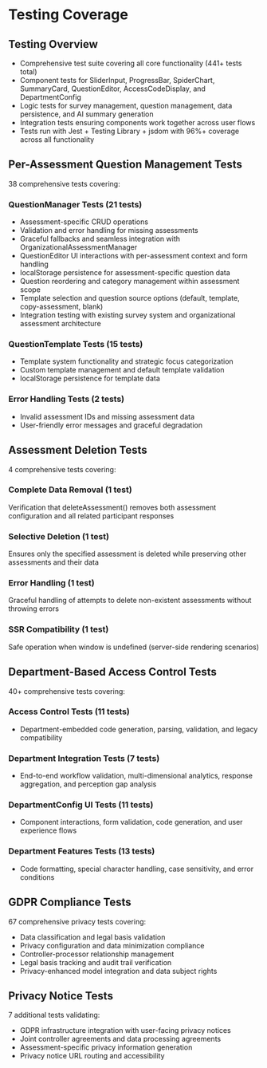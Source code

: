 # Testing Coverage

## Testing Overview

- Comprehensive test suite covering all core functionality (441+ tests total)
- Component tests for SliderInput, ProgressBar, SpiderChart, SummaryCard, QuestionEditor, AccessCodeDisplay, and DepartmentConfig
- Logic tests for survey management, question management, data persistence, and AI summary generation
- Integration tests ensuring components work together across user flows
- Tests run with Jest + Testing Library + jsdom with 96%+ coverage across all functionality

## Per-Assessment Question Management Tests

38 comprehensive tests covering:

### QuestionManager Tests (21 tests)
- Assessment-specific CRUD operations
- Validation and error handling for missing assessments
- Graceful fallbacks and seamless integration with OrganizationalAssessmentManager
- QuestionEditor UI interactions with per-assessment context and form handling
- localStorage persistence for assessment-specific question data
- Question reordering and category management within assessment scope
- Template selection and question source options (default, template, copy-assessment, blank)
- Integration testing with existing survey system and organizational assessment architecture

### QuestionTemplate Tests (15 tests)
- Template system functionality and strategic focus categorization
- Custom template management and default template validation
- localStorage persistence for template data

### Error Handling Tests (2 tests)
- Invalid assessment IDs and missing assessment data
- User-friendly error messages and graceful degradation

## Assessment Deletion Tests

4 comprehensive tests covering:

### Complete Data Removal (1 test)
Verification that deleteAssessment() removes both assessment configuration and all related participant responses

### Selective Deletion (1 test)
Ensures only the specified assessment is deleted while preserving other assessments and their data

### Error Handling (1 test)
Graceful handling of attempts to delete non-existent assessments without throwing errors

### SSR Compatibility (1 test)
Safe operation when window is undefined (server-side rendering scenarios)

## Department-Based Access Control Tests

40+ comprehensive tests covering:

### Access Control Tests (11 tests)
- Department-embedded code generation, parsing, validation, and legacy compatibility

### Department Integration Tests (7 tests)
- End-to-end workflow validation, multi-dimensional analytics, response aggregation, and perception gap analysis

### DepartmentConfig UI Tests (11 tests)
- Component interactions, form validation, code generation, and user experience flows

### Department Features Tests (13 tests)
- Code formatting, special character handling, case sensitivity, and error conditions

## GDPR Compliance Tests

67 comprehensive privacy tests covering:
- Data classification and legal basis validation
- Privacy configuration and data minimization compliance
- Controller-processor relationship management
- Legal basis tracking and audit trail verification
- Privacy-enhanced model integration and data subject rights

## Privacy Notice Tests

7 additional tests validating:
- GDPR infrastructure integration with user-facing privacy notices
- Joint controller agreements and data processing agreements
- Assessment-specific privacy information generation
- Privacy notice URL routing and accessibility